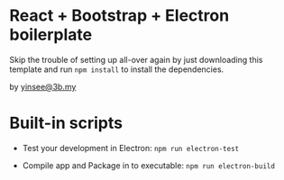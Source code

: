 # React + Bootstrap + Electron boilerplate
Skip the trouble of setting up all-over again by just downloading this template and run `npm install` to install the dependencies.

by yinsee@3b.my

# Built-in scripts

- Test your development in Electron:
`npm run electron-test`

- Compile app and Package in to executable:
`npm run electron-build`
